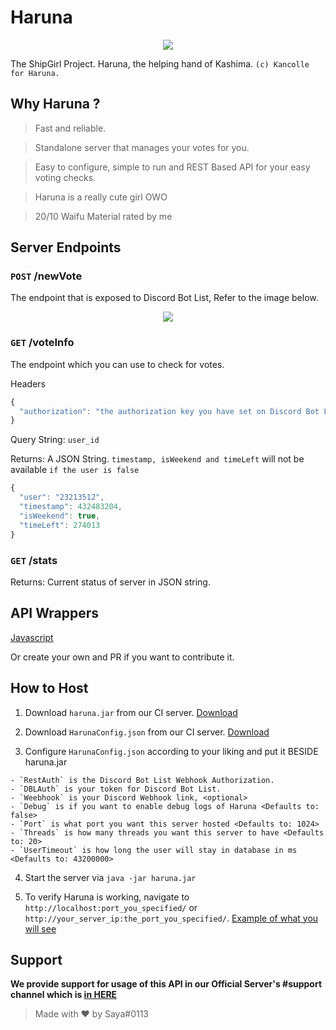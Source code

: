 # Haruna
<p align="center">
  <img src="https://vignette.wikia.nocookie.net/kancolle/images/6/61/Haruna_Shopping_Full.png/revision/latest/">
</p>

The ShipGirl Project. Haruna, the helping hand of Kashima. `(c) Kancolle for Haruna.`

## Why Haruna ?

> Fast and reliable.

> Standalone server that manages your votes for you.

> Easy to configure, simple to run and REST Based API for your easy voting checks.

> Haruna is a really cute girl OWO

> 20/10 Waifu Material rated by me

## Server Endpoints

### `POST` /newVote
The endpoint that is exposed to Discord Bot List, Refer to the image below.

<p align="center">
  <img src="https://i.imgur.com/fBhIdVC.jpg">
</p>

### `GET` /voteInfo
The endpoint which you can use to check for votes.

Headers
```js
{
  "authorization": "the authorization key you have set on Discord Bot List webhook"
}
```

Query String: <String> `user_id`

Returns: A JSON String. `timestamp, isWeekend and timeLeft` will not be available `if the user is false`
```js
{
  "user": "23213512",
  "timestamp": 432483204, 
  "isWeekend": true,
  "timeLeft": 274013
}
```

### `GET` /stats
Returns: Current status of server in JSON string.

## API Wrappers

[Javascript](https://github.com/Deivu/Haruna/tree/rewrite/java/HarunaWrapper/Javascript-Node.js)

Or create your own and PR if you want to contribute it.

## How to Host

1. Download `haruna.jar` from our CI server. [Download](https://amanogawa.moe/jenkins/job/Haruna/ws/build/libs/)

2. Download `HarunaConfig.json` from our CI server. [Download](https://amanogawa.moe/jenkins/job/Haruna/ws/config_example/)

3. Configure `HarunaConfig.json` according to your liking and put it BESIDE haruna.jar

```
- `RestAuth` is the Discord Bot List Webhook Authorization.
- `DBLAuth` is your token for Discord Bot List.
- `Weebhook` is your Discord Webhook link, <optional>
- `Debug` is if you want to enable debug logs of Haruna <Defaults to: false>
- `Port` is what port you want this server hosted <Defaults to: 1024>
- `Threads` is how many threads you want this server to have <Defaults to: 20>
- `UserTimeout` is how long the user will stay in database in ms <Defaults to: 43200000>
```

4. Start the server via `java -jar haruna.jar`

5. To verify Haruna is working, navigate to `http://localhost:port_you_specified/` or `http://your_server_ip:the_port_you_specified/`. [Example of what you will see](https://amanogawa.moe/haruna)

## Support
**We provide support for usage of this API in our Official Server's #support channel which is [in HERE](https://discordapp.com/invite/FVqbtGu)**

> Made with ❤️ by Saya#0113 